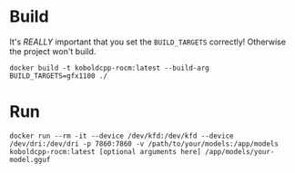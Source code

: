 # Build

It's *REALLY* important that you set the `BUILD_TARGETS` correctly! Otherwise the project won't build.

`docker build -t koboldcpp-rocm:latest --build-arg BUILD_TARGETS=gfx1100 ./`

# Run

`docker run --rm -it --device /dev/kfd:/dev/kfd --device /dev/dri:/dev/dri -p 7860:7860 -v /path/to/your/models:/app/models koboldcpp-rocm:latest [optional arguments here] /app/models/your-model.gguf`
